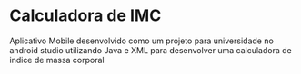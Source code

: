 # Calculadora de IMC
Aplicativo Mobile desenvolvido como um projeto para universidade no android studio utilizando Java e XML para desenvolver uma calculadora de indice de massa corporal 

